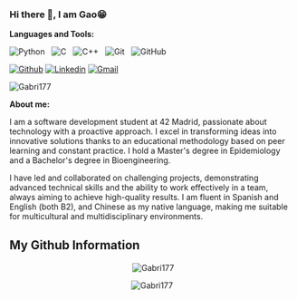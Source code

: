 ### Hi there 👋, I am Gao😁
<!--
**rusty-sj/rusty-sj** is a ✨ _special_ ✨ repository because its `README.md` (this file) appears on your GitHub profile.
Here are some ideas to get you started:

- 🔭 I’m currently working on ...
- 🌱 I’m currently learning ...
- 👯 I’m looking to collaborate on ...
- 🤔 I’m looking for help with ...
- 💬 Ask me about ...
- 📫 How to reach me: ...
- 😄 Pronouns: ...
- ⚡ Fun fact: ...
- 🤔 I’m looking for help with Statistics
- 👯 I’m looking to collaborate on ...
-->

**Languages and Tools:** 

![Python](https://img.shields.io/badge/-Python-black?logo=Python&style=social)&nbsp;&nbsp;
![C](https://img.shields.io/badge/-C-black?logo=c&style=social)&nbsp;&nbsp;
![C++](https://img.shields.io/badge/-C-black?logo=c++&style=social)&nbsp;&nbsp;
![Git](https://img.shields.io/badge/-Git-black?logo=git&style=social)&nbsp;&nbsp;
![GitHub](https://img.shields.io/badge/-GitHub-black?logo=github&style=social)&nbsp;&nbsp;

<!-- Badges -->
[![Github](https://img.shields.io/badge/-Github-000?style=flat&logo=Github&logoColor=white)](https://github.com/Gabri177)
[![Linkedin](https://img.shields.io/badge/-LinkedIn-blue?style=flat&logo=Linkedin&logoColor=white)](https://www.linkedin.com/in/yuhong-gao-/)
[![Gmail](https://img.shields.io/badge/-Gmail-c14438?style=flat&logo=Gmail&logoColor=white)](mailto:gabrillo177@gmail.com)
<p align="left"> <img src="https://komarev.com/ghpvc/?username=Gabri177&label=Profile%20Views&color=0e75b6&style=flat" alt="Gabri177" /> </p>

**About me:**
<!-- Any image aligned to the right. Beware the width -->
I am a software development student at 42 Madrid, passionate about technology with a proactive approach. I excel in transforming ideas into innovative solutions thanks to an educational methodology based on peer learning and constant practice. I hold a Master's degree in Epidemiology and a Bachelor's degree in Bioengineering.

I have led and collaborated on challenging projects, demonstrating advanced technical skills and the ability to work effectively in a team, always aiming to achieve high-quality results. I am fluent in Spanish and English (both B2), and Chinese as my native language, making me suitable for multicultural and multidisciplinary environments.

## My Github Information 

<p align="center">&nbsp;<img align="center" src="https://github-readme-stats.vercel.app/api?username=Gabri177&show_icons=true&locale=en" alt="Gabri177" /></p>

<p align="center"><img align="center" src="https://github-readme-streak-stats.herokuapp.com/?user=Gabri177&" alt="Gabri177" /></p>

